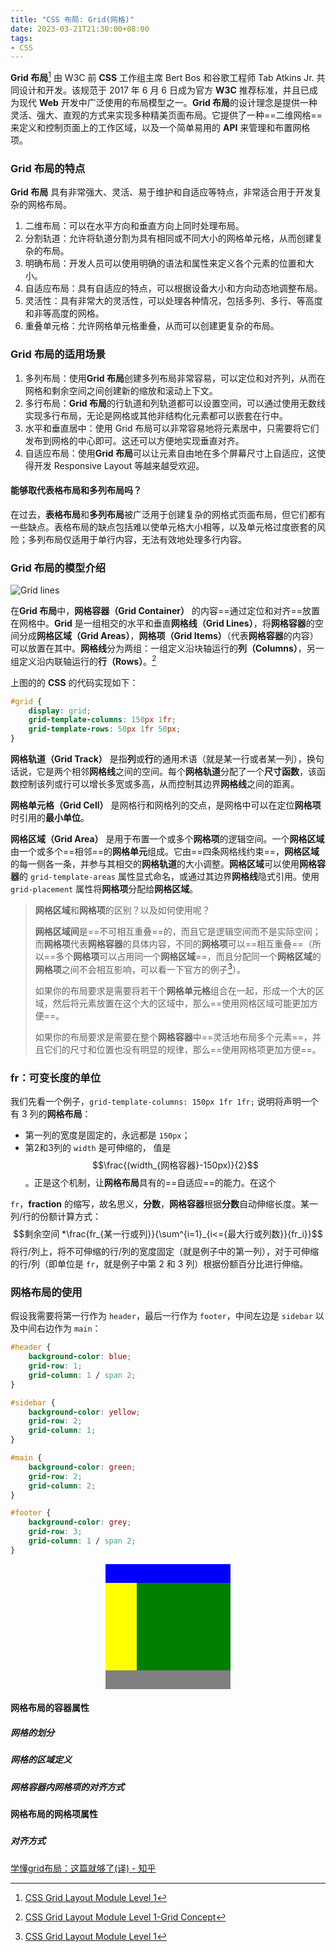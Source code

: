 ```yaml
---
title: "CSS 布局: Grid(网格)"
date: 2023-03-21T21:30:00+08:00
tags:
- CSS
---
```


**Grid 布局**[^1] 由 W3C 前 **CSS** 工作组主席 Bert Bos 和谷歌工程师 Tab Atkins Jr. 共同设计和开发。该规范于 2017 年 6 月 6 日成为官方 **W3C** 推荐标准，并且已成为现代 **Web** 开发中广泛使用的布局模型之一。**Grid 布局**的设计理念是提供一种灵活、强大、直观的方式来实现多种精美页面布局。它提供了一种==二维网格==来定义和控制页面上的工作区域，以及一个简单易用的 **API** 来管理和布置网格项。

### Grid 布局的特点

**Grid 布局** 具有非常强大、灵活、易于维护和自适应等特点，非常适合用于开发复杂的网格布局。

1. 二维布局：可以在水平方向和垂直方向上同时处理布局。
2. 分割轨道：允许将轨道分割为具有相同或不同大小的网格单元格，从而创建复杂的布局。
3. 明确布局：开发人员可以使用明确的语法和属性来定义各个元素的位置和大小。
4. 自适应布局：具有自适应的特点，可以根据设备大小和方向动态地调整布局。
5. 灵活性：具有非常大的灵活性，可以处理各种情况，包括多列、多行、等高度和非等高度的网格。
6. 重叠单元格：允许网格单元格重叠，从而可以创建更复杂的布局。

### Grid 布局的适用场景

1. 多列布局：使用**Grid 布局**创建多列布局非常容易，可以定位和对齐列，从而在网格和剩余空间之间创建新的缩放和滚动上下文。
2. 多行布局：**Grid 布局**的行轨道和列轨道都可以设置空间，可以通过使用无数线实现多行布局，无论是网格或其他非结构化元素都可以嵌套在行中。
3. 水平和垂直居中：使用 Grid 布局可以非常容易地将元素居中，只需要将它们发布到网格的中心即可。这还可以方便地实现垂直对齐。
4. 自适应布局：使用**Grid 布局**可以让元素自由地在多个屏幕尺寸上自适应，这使得开发 Responsive Layout 等越来越受欢迎。

#### 能够取代表格布局和多列布局吗？

在过去，**表格布局**和**多列布局**被广泛用于创建复杂的网格式页面布局，但它们都有一些缺点。表格布局的缺点包括难以使单元格大小相等，以及单元格过度嵌套的风险；多列布局仅适用于单行内容，无法有效地处理多行内容。

### Grid 布局的模型介绍

![Grid lines](https://www.w3.org/TR/css-grid-1/images/grid-lines.png)

在**Grid 布局**中，**网格容器（Grid Container）** 的内容==通过定位和对齐==放置在网格中。**Grid** 是一组相交的水平和垂直**网格线（Grid Lines）**，将**网格容器**的空间分成**网格区域（Grid Areas）**，**网格项（Grid Items）**（代表**网格容器**的内容）可以放置在其中。**网格线**分为两组：一组定义沿块轴运行的**列（Columns）**，另一组定义沿内联轴运行的**行（Rows）**。[^2]

上图的的 **CSS** 的代码实现如下：

```css
#grid {
	display: grid;
	grid-template-columns: 150px 1fr;
	grid-template-rows: 50px 1fr 50px;
}
```

**网格轨道（Grid Track）** 是指**列**或**行**的通用术语（就是某一行或者某一列），换句话说，它是两个相邻**网格线**之间的空间。每个**网格轨道**分配了一个**尺寸函数**，该函数控制该列或行可以增长多宽或多高，从而控制其边界**网格线**之间的距离。

**网格单元格（Grid Cell）** 是网格行和网格列的交点，是网格中可以在定位**网格项**时引用的**最小单位**。

**网格区域（Grid Area）** 是用于布置一个或多个**网格项**的逻辑空间。一个**网格区域**由一个或多个==相邻==的**网格单元**组成。它由==四条网格线约束==，**网格区域**的每一侧各一条，并参与其相交的**网格轨道**的大小调整。**网格区域**可以使用**网格容器**的 `grid-template-areas` 属性显式命名，或通过其边界**网格线**隐式引用。使用 `grid-placement` 属性将**网格项**分配给**网格区域**。

> **网格区域**和**网格项**的区别？以及如何使用呢？
> 
> **网格区域间**是==不可相互重叠==的，而且它是逻辑空间而不是实际空间；而**网格项**代表**网格容器**的具体内容，不同的**网格项**可以==相互重叠==（所以==多个**网格项**可以占用同一个**网格区域**==，而且分配同一个**网格区域**的**网格项**之间不会相互影响，可以看一下官方的例子[^3]）。
> 
> 如果你的布局要求是需要将若干个**网格单元格**组合在一起，形成一个大的区域，然后将元素放置在这个大的区域中，那么==使用网格区域可能更加方便==。
>
> 如果你的布局要求是需要在整个**网格容器**中==灵活地布局多个元素==，并且它们的尺寸和位置也没有明显的规律，那么==使用网格项更加方便==。

### fr：可变长度的单位

我们先看一个例子，`grid-template-columns: 150px 1fr 1fr;` 说明将声明一个有 3 列的**网格布局**：
- 第一列的宽度是固定的，永远都是 `150px`；
- 第2和3列的 `width` 是可伸缩的， 值是$$\frac{(width_{网格容器}-150px)}{2}$$。正是这个机制，让**网格布局**具有的==自适应==的能力。在这个

`fr`，**fraction** 的缩写，故名思义，**分数**，**网格容器**根据**分数**自动伸缩长度。某一列/行的份额计算方式：$$剩余空间 *\frac{fr_{某一行或列}}{\sum^{i=1}_{i<={最大行或列数}}{fr_i}}$$
将行/列上，将不可伸缩的行/列的宽度固定（就是例子中的第一列），对于可伸缩的行/列（即单位是 `fr`，就是例子中第 2 和 3 列）根据份额百分比进行伸缩。

### 网格布局的使用

假设我需要将第一行作为 `header`，最后一行作为 `footer`，中间左边是 `sidebar` 以及中间右边作为 `main`：

```css
#header {
	background-color: blue;
	grid-row: 1;
	grid-column: 1 / span 2;
}

#sidebar {
	background-color: yellow; 
	grid-row: 2;
	grid-column: 1;
}

#main {
	background-color: green; 
	grid-row: 2;
	grid-column: 2;
}

#footer {
	background-color: grey; 
	grid-row: 3;
	grid-column: 1 / span 2;
}
```


<div style="background-color: blue; width: 200px; height: 200px; margin: 0 auto; display: grid; grid-template-columns: 50px 1fr; grid-template-rows: 30px 1fr 30px;">
	<div style="background-color: blue; grid-row: 1;grid-column: 1 / span 2;" ></div> 
	<div style="background-color: yellow; grid-row: 2;grid-column: 1;" ></div> 
	<div style="background-color: green; grid-row: 2;grid-column: 2;" ></div> 
	<div style="background-color: grey; grid-row: 3;grid-column: 1 / 3; " ></div> 
</div>


#### 网格布局的容器属性

##### 网格的划分

##### 网格的区域定义

##### 网格容器内网格项的对齐方式

#### 网格布局的网格项属性

##### 

##### 对齐方式














[学懂grid布局：这篇就够了(译) - 知乎](https://zhuanlan.zhihu.com/p/60883744)



[^1]: [CSS Grid Layout Module Level 1](https://www.w3.org/TR/css-grid-1/)
[^2]: [CSS Grid Layout Module Level 1-Grid Concept](https://www.w3.org/TR/css-grid-1/#grid-concepts)
[^3]: [CSS Grid Layout Module Level 1](https://www.w3.org/TR/css-grid-1/#grid-area-concept)